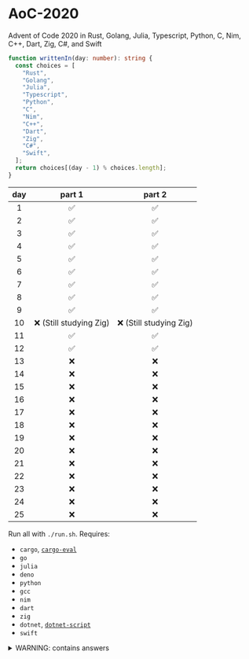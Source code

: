 # AoC-2020

Advent of Code 2020 in Rust, Golang, Julia, Typescript, Python, C, Nim, C++, Dart, Zig, C#, and Swift

```ts
function writtenIn(day: number): string {
  const choices = [
    "Rust",
    "Golang",
    "Julia",
    "Typescript",
    "Python",
    "C",
    "Nim",
    "C++",
    "Dart",
    "Zig",
    "C#",
    "Swift",
  ];
  return choices[(day - 1) % choices.length];
}
```

| day |         part 1          |         part 2          |
| :-: | :---------------------: | :---------------------: |
|  1  |           ✅            |           ✅            |
|  2  |           ✅            |           ✅            |
|  3  |           ✅            |           ✅            |
|  4  |           ✅            |           ✅            |
|  5  |           ✅            |           ✅            |
|  6  |           ✅            |           ✅            |
|  7  |           ✅            |           ✅            |
|  8  |           ✅            |           ✅            |
|  9  |           ✅            |           ✅            |
| 10  | ❌ (Still studying Zig) | ❌ (Still studying Zig) |
| 11  |           ✅            |           ✅            |
| 12  |           ✅            |           ✅            |
| 13  |           ❌            |           ❌            |
| 14  |           ❌            |           ❌            |
| 15  |           ❌            |           ❌            |
| 16  |           ❌            |           ❌            |
| 17  |           ❌            |           ❌            |
| 18  |           ❌            |           ❌            |
| 19  |           ❌            |           ❌            |
| 20  |           ❌            |           ❌            |
| 21  |           ❌            |           ❌            |
| 22  |           ❌            |           ❌            |
| 23  |           ❌            |           ❌            |
| 24  |           ❌            |           ❌            |
| 25  |           ❌            |           ❌            |

Run all with `./run.sh`. Requires:

- `cargo`, [`cargo-eval`](https://crates.io/crates/cargo-eval)
- `go`
- `julia`
- `deno`
- `python`
- `gcc`
- `nim`
- `dart`
- `zig`
- `dotnet`, [`dotnet-script`](https://github.com/filipw/dotnet-script)
- `swift`

<details>
	<summary>WARNING: contains answers</summary>
 
  ```sh
day 1:
	part 1: 858496
	part 2: 263819430
day 2:
	part 1: 396
	part 2: 428
day 3:
	part 1: 205
	part 2: 3952146825
day 4:
	part 1: 202
	part 2: 137
day 5:
	part 1: 938
	part 2: 696
day 6:
	part 1: 6680
	part 2: 3117
day 7:
	part 1: 335
	part 2: 2431
day 8:
	part 1: 1217
	part 2: 501
day 9:
	part 1: 373803594
	part 2: 51152360
day 11:
	part 1: 2277
	part 2: 2066
day 12:
	part 1: 757
	part 2: 51249
day 13:
	part 1: 2545
	part 2: 266204454441577
  ```
</details>
